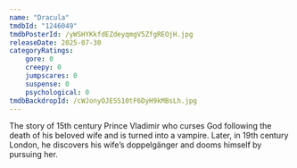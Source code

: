 ```yaml
---
name: "Dracula"
tmdbId: "1246049"
tmdbPosterId: /yWSHYKkfdEZdeyqmgV5ZfgREOjH.jpg
releaseDate: 2025-07-30
categoryRatings:
    gore: 0
    creepy: 0
    jumpscares: 0
    suspense: 0
    psychological: 0
tmdbBackdropId: /cWJonyOJESS10tF6DyH9kMBsLh.jpg
---
```

The story of 15th century Prince Vladimir who curses God following the death of his beloved wife and is turned into a vampire. Later, in 19th century London, he discovers his wife’s doppelgänger and dooms himself by pursuing her.
